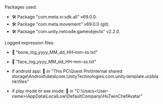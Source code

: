 Packages used:

- 🛠️ Package "com.meta.xr.sdk.all" v69.0.0.
- 🛠️ Package "com.meta.movement" v69.0.0 (git).
- 🛠️ Package "com.unity.netcode.gameobjects" v2.2.0.

Logged expression files:
- 📃 "bone_log_yyyy_MM_dd_HH-mm-ss.txt"
- 📃 "face_log_yyyy_MM_dd_HH-mm-ss.txt"


- if android app:               💾 in "This PC\Quest Pro\Internal shared storage\Android\data\com.UnityTechnologies.com.unity.template.urpblank\files"
- if play mode or exe mode:     💾 in "C:\Users\<User-name>\AppData\LocalLow\DefaultCompany\HuTwinChefAvatar"
